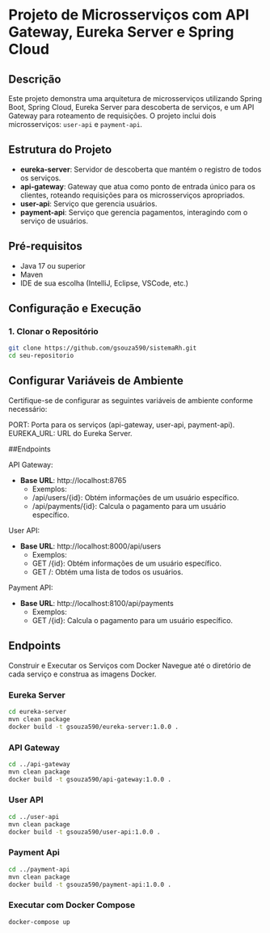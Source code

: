 # Projeto de Microsserviços com API Gateway, Eureka Server e Spring Cloud

## Descrição

Este projeto demonstra uma arquitetura de microsserviços utilizando Spring Boot, Spring Cloud, Eureka Server para descoberta de serviços, e um API Gateway para roteamento de requisições. O projeto inclui dois microsserviços: `user-api` e `payment-api`.

## Estrutura do Projeto

- **eureka-server**: Servidor de descoberta que mantém o registro de todos os serviços.
- **api-gateway**: Gateway que atua como ponto de entrada único para os clientes, roteando requisições para os microsserviços apropriados.
- **user-api**: Serviço que gerencia usuários.
- **payment-api**: Serviço que gerencia pagamentos, interagindo com o serviço de usuários.

## Pré-requisitos

- Java 17 ou superior
- Maven
- IDE de sua escolha (IntelliJ, Eclipse, VSCode, etc.)

## Configuração e Execução

### 1. Clonar o Repositório

```bash
git clone https://github.com/gsouza590/sistemaRh.git
cd seu-repositorio 
```

## Configurar Variáveis de Ambiente

Certifique-se de configurar as seguintes variáveis de ambiente conforme necessário:

PORT: Porta para os serviços (api-gateway, user-api, payment-api).
EUREKA_URL: URL do Eureka Server.

##Endpoints

API Gateway:

- **Base URL**: http://localhost:8765
   - Exemplos:
   - /api/users/{id}: Obtém informações de um usuário específico.
   - /api/payments/{id}: Calcula o pagamento para um usuário específico.
  
User API:

- **Base URL**: http://localhost:8000/api/users
   - Exemplos:
   - GET /{id}: Obtém informações de um usuário específico.
   - GET /: Obtém uma lista de todos os usuários.
  
Payment API:

- **Base URL**: http://localhost:8100/api/payments
    - Exemplos:
    - GET /{id}: Calcula o pagamento para um usuário específico.

## Endpoints
Construir e Executar os Serviços com Docker
Navegue até o diretório de cada serviço e construa as imagens Docker.

### Eureka Server
```bash
cd eureka-server
mvn clean package
docker build -t gsouza590/eureka-server:1.0.0 .
```
### API Gateway
```bash
cd ../api-gateway
mvn clean package
docker build -t gsouza590/api-gateway:1.0.0 .
```
### User API
```bash
cd ../user-api
mvn clean package
docker build -t gsouza590/user-api:1.0.0 .
```
### Payment Api
```bash
cd ../payment-api
mvn clean package
docker build -t gsouza590/payment-api:1.0.0 .
```
### Executar com Docker Compose
```bash
docker-compose up
```
